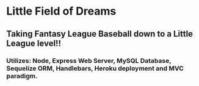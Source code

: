 # Little Field of Dreams

## Taking Fantasy League Baseball down to a Little League level!!

### Utilizes: Node, Express Web Server, MySQL Database, Sequelize ORM, Handlebars, Heroku deployment and MVC paradigm.